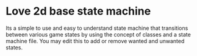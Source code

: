 # Love 2d base state machine
 Its a simple to use and easy to understand state machine that transitions between various game states by using the concept of classes and a state machine file. You may edit this to add or remove wanted and unwanted states.
